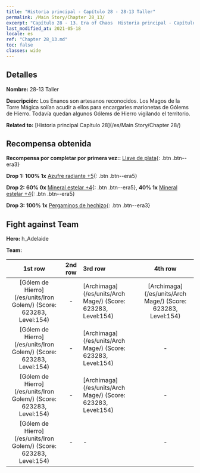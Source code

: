 ```yaml
---
title: "Historia principal - Capítulo 28 - 28-13 Taller"
permalink: /Main Story/Chapter 28_13/
excerpt: "Capítulo 28 - 13. Era of Chaos  Historia principal - Capítulo 28_13. 28-13 Taller"
last_modified_at: 2021-05-18
locale: es
ref: "Chapter 28_13.md"
toc: false
classes: wide
---
```


## Detalles

 **Nombre:** 28-13 Taller

 **Descripción:** Los Enanos son artesanos reconocidos. Los Magos de la Torre Mágica solían acudir a ellos para encargarles marionetas de Gólems de Hierro. Todavía quedan algunos Gólems de Hierro vigilando el territorio.

 **Related to:** [Historia principal Capítulo 28](/es/Main Story/Chapter 28/)

## Recompensa obtenida

 **Recompensa por completar por primera vez::** [Llave de plata](/ItemsES/con_693/){: .btn .btn--era3}

 **Drop 1:** **100% 1x** [Azufre radiante +5](/ItemsES/mat_99/){: .btn .btn--era5}

 **Drop 2:** **60% 0x** [Mineral estelar +4](/ItemsES/mat_89/){: .btn .btn--era5}, **40% 1x** [Mineral estelar +4](/ItemsES/mat_89/){: .btn .btn--era5}

 **Drop 3:** **100% 1x** [Pergaminos de hechizo](/ItemsES/con_694/){: .btn .btn--era3}


## Fight against Team
 **Hero:** h_Adelaide

 **Team:**


  | 1st row | 2nd row | 3rd row | 4th row |
  |:----:|:----:|:----|:----:|
  | [Gólem de Hierro](/es/units/Iron Golem/) (Score: 623283, Level:154)  | - | [Archimaga](/es/units/Arch Mage/) (Score: 623283, Level:154)  | [Archimaga](/es/units/Arch Mage/) (Score: 623283, Level:154)  |
  | [Gólem de Hierro](/es/units/Iron Golem/) (Score: 623283, Level:154)  | - | [Archimaga](/es/units/Arch Mage/) (Score: 623283, Level:154)  | - |
  | [Gólem de Hierro](/es/units/Iron Golem/) (Score: 623283, Level:154)  | - | [Archimaga](/es/units/Arch Mage/) (Score: 623283, Level:154)  | - |
  | [Gólem de Hierro](/es/units/Iron Golem/) (Score: 623283, Level:154)  | - | - | - |


